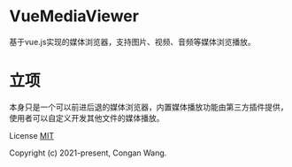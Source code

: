 # VueMediaViewer
基于vue.js实现的媒体浏览器，支持图片、视频、音频等媒体浏览播放。


# 立项
本身只是一个可以前进后退的媒体浏览器，内置媒体播放功能由第三方插件提供，使用者可以自定义开发其他文件的媒体播放。


License [MIT](https://opensource.org/licenses/MIT)

Copyright (c) 2021-present, Congan Wang.
